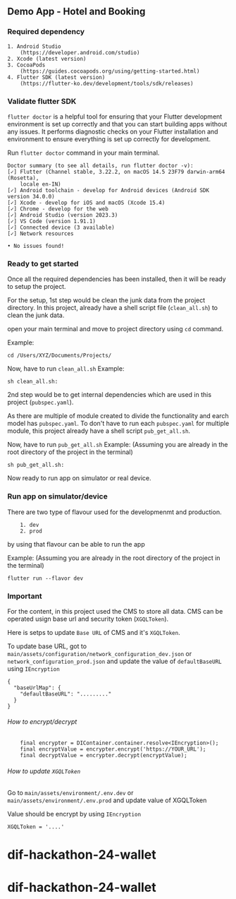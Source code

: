## Demo App - Hotel and Booking

### Required dependency
    
    1. Android Studio 
        (https://developer.android.com/studio)
    2. Xcode (latest version) 
    3. CocoaPods 
        (https://guides.cocoapods.org/using/getting-started.html)
    4. Flutter SDK (latest version) 
        (https://flutter-ko.dev/development/tools/sdk/releases)
    

### Validate flutter SDK

`flutter doctor` is a helpful tool for ensuring that your Flutter development environment is set up correctly and that you can start building apps without any issues. It performs diagnostic checks on your Flutter installation and environment to ensure everything is set up correctly for development.

Run `flutter doctor` command in your main terminal.

```
Doctor summary (to see all details, run flutter doctor -v):
[✓] Flutter (Channel stable, 3.22.2, on macOS 14.5 23F79 darwin-arm64 (Rosetta),
    locale en-IN)
[✓] Android toolchain - develop for Android devices (Android SDK version 34.0.0)
[✓] Xcode - develop for iOS and macOS (Xcode 15.4)
[✓] Chrome - develop for the web
[✓] Android Studio (version 2023.3)
[✓] VS Code (version 1.91.1)
[✓] Connected device (3 available)
[✓] Network resources

• No issues found!
```

### Ready to get started

Once all the required dependencies has been installed, then it will be ready to setup the project.

For the setup, 1st step would be clean the junk data from the project directory.
In this project, already have a shell script file (`clean_all.sh`) to clean the junk data.

open your main terminal and move to project directory using `cd` command.

Example:
```
cd /Users/XYZ/Documents/Projects/
```

Now, have to run `clean_all.sh`
Example:
```
sh clean_all.sh:
```

2nd step would be to get internal dependencies which are used in this project (`pubspec.yaml`).

As there are multiple of module created to divide the functionality and earch model has `pubspec.yaml`. To don't have to run each `pubspec.yaml` for multiple module, this project already have a shell script `pub_get_all.sh`.

Now, have to run `pub_get_all.sh`
Example: (Assuming you are already in the root directory of the project in the terminal)
```
sh pub_get_all.sh:
```

Now ready to run app on simulator or real device.

### Run app on simulator/device

There are two type of flavour used for the developmenmt and production.

```
    1. dev
    2. prod
```

by using that flavour can be able to run the app

Example: (Assuming you are already in the root directory of the project in the terminal)
```
flutter run --flavor dev
```

### Important

For the content, in this project used the CMS to store all data.
CMS can be operated usign base url and security token (`XGQLToken`).

Here is setps to update `Base URL` of CMS and it's `XGQLToken`.

To update base URL, got to `main/assets/configuration/network_configuration_dev.json` or `network_configuration_prod.json`
and update the value of `defaultBaseURL` using `IEncryption`
```
{
  "baseUrlMap": {
    "defaultBaseURL": "........."
  }
}
```

###### How to encrypt/decrypt   
```
    final encrypter = DIContainer.container.resolve<IEncryption>();
    final encryptValue = encrypter.encrypt('https://YOUR_URL');
    final decryptValue = encrypter.decrypt(encryptValue);
```

###### How to update `XGQLToken`
Go to `main/assets/environment/.env.dev` or `main/assets/environment/.env.prod` and update value of XGQLToken

Value should be encrypt by using `IEncryption`
```
XGQLToken = '....'
```

# dif-hackathon-24-wallet
# dif-hackathon-24-wallet
